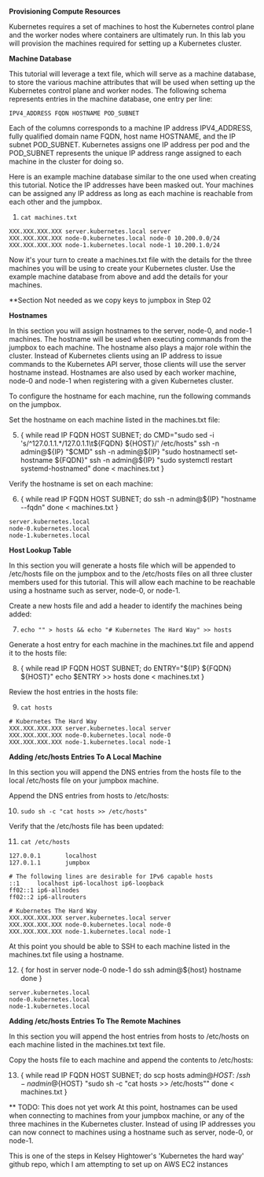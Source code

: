 **Provisioning Compute Resources**

Kubernetes requires a set of machines to host the Kubernetes control plane and the worker nodes where containers are ultimately run. In this lab you will provision the machines required for setting up a Kubernetes cluster.

**Machine Database**

This tutorial will leverage a text file, which will serve as a machine database, to store the various machine attributes that will be used when setting up the Kubernetes control plane and worker nodes. The following schema represents entries in the machine database, one entry per line:

`IPV4_ADDRESS FQDN HOSTNAME POD_SUBNET`

Each of the columns corresponds to a machine IP address IPV4_ADDRESS, fully qualified domain name FQDN, host name HOSTNAME, and the IP subnet POD_SUBNET. Kubernetes assigns one IP address per pod and the POD_SUBNET represents the unique IP address range assigned to each machine in the cluster for doing so.

Here is an example machine database similar to the one used when creating this tutorial. Notice the IP addresses have been masked out. Your machines can be assigned any IP address as long as each machine is reachable from each other and the jumpbox.

1. `cat machines.txt`

```
XXX.XXX.XXX.XXX server.kubernetes.local server
XXX.XXX.XXX.XXX node-0.kubernetes.local node-0 10.200.0.0/24
XXX.XXX.XXX.XXX node-1.kubernetes.local node-1 10.200.1.0/24
```

Now it's your turn to create a machines.txt file with the details for the three machines you will be using to create your Kubernetes cluster. Use the example machine database from above and add the details for your machines.

**Section Not needed as we copy keys to jumpbox in Step 02

<!-- **Configuring SSH Access**

SSH will be used to configure the machines in the cluster. We'll use the admin user for all SSH operations, which is the default user on AWS EC2 instances.

**SSH Access Setup**

SSH will be used to configure the machines in the cluster. We'll use the admin user for all SSH operations, which is the default user on AWS EC2 instances.

**Generate and Distribute SSH Keys**

In this section you will generate and distribute an SSH keypair to the server, node-0, and node-1, machines, which will be used to run commands on those machines throughout this tutorial. Run the following commands from the jumpbox machine.

Generate a new SSH key:

2. `ssh-keygen`

```
Generating public/private rsa key pair.
Enter file in which to save the key (/home/admin/.ssh/id_rsa):
Enter passphrase (empty for no passphrase):
Enter same passphrase again:
Your identification has been saved in /home/admin/.ssh/id_rsa
Your public key has been saved in /home/admin/.ssh/id_rsa.pub
```

Copy the SSH public key to each machine:

3. Copy SSH keys to admin user first, then set up root access:

   # Copy key to admin user

   {
   while read IP FQDN HOST SUBNET; do
   ssh-copy-id admin@${IP}
   done < machines.txt
   }

   # Copy admin's key to root and enable root SSH

   {
   while read IP FQDN HOST SUBNET; do
   ssh admin@${IP} "sudo cp -r /home/admin/.ssh /root/ && sudo chown -R root:root /root/.ssh && sudo chmod 700 /root/.ssh && sudo chmod 600 /root/.ssh/authorized_keys"
   done < machines.txt
   }

Once each key is added, verify SSH public key access is working:

4.  {
    while read IP FQDN HOST SUBNET; do
    ssh -n admin@${IP} hostname
    done < machines.txt
    } -->

**Hostnames**

In this section you will assign hostnames to the server, node-0, and node-1 machines. The hostname will be used when executing commands from the jumpbox to each machine. The hostname also plays a major role within the cluster. Instead of Kubernetes clients using an IP address to issue commands to the Kubernetes API server, those clients will use the server hostname instead. Hostnames are also used by each worker machine, node-0 and node-1 when registering with a given Kubernetes cluster.

To configure the hostname for each machine, run the following commands on the jumpbox.

Set the hostname on each machine listed in the machines.txt file:

5.  {
    while read IP FQDN HOST SUBNET; do
    CMD="sudo sed -i 's/^127.0.1.1.\*/127.0.1.1\t${FQDN} ${HOST}/' /etc/hosts"
    ssh -n admin@${IP} "$CMD"
    ssh -n admin@${IP} "sudo hostnamectl set-hostname ${FQDN}"
    ssh -n admin@${IP} "sudo systemctl restart systemd-hostnamed"
    done < machines.txt
    }

Verify the hostname is set on each machine:

6.  {
    while read IP FQDN HOST SUBNET; do
    ssh -n admin@${IP} "hostname --fqdn"
    done < machines.txt
    }

```
server.kubernetes.local
node-0.kubernetes.local
node-1.kubernetes.local
```

**Host Lookup Table**

In this section you will generate a hosts file which will be appended to /etc/hosts file on the jumpbox and to the /etc/hosts files on all three cluster members used for this tutorial. This will allow each machine to be reachable using a hostname such as server, node-0, or node-1.

Create a new hosts file and add a header to identify the machines being added:

7. `echo "" > hosts && echo "# Kubernetes The Hard Way" >> hosts`
   

Generate a host entry for each machine in the machines.txt file and append it to the hosts file:

8. {
   while read IP FQDN HOST SUBNET; do
   ENTRY="${IP} ${FQDN} ${HOST}"
   echo $ENTRY >> hosts
   done < machines.txt
   }

Review the host entries in the hosts file:

9. `cat hosts`

```
# Kubernetes The Hard Way
XXX.XXX.XXX.XXX server.kubernetes.local server
XXX.XXX.XXX.XXX node-0.kubernetes.local node-0
XXX.XXX.XXX.XXX node-1.kubernetes.local node-1
```

**Adding /etc/hosts Entries To A Local Machine**

In this section you will append the DNS entries from the hosts file to the local /etc/hosts file on your jumpbox machine.

Append the DNS entries from hosts to /etc/hosts:

10. `sudo sh -c "cat hosts >> /etc/hosts"`

Verify that the /etc/hosts file has been updated:

11. `cat /etc/hosts`

```
127.0.0.1       localhost
127.0.1.1       jumpbox

# The following lines are desirable for IPv6 capable hosts
::1     localhost ip6-localhost ip6-loopback
ff02::1 ip6-allnodes
ff02::2 ip6-allrouters

# Kubernetes The Hard Way
XXX.XXX.XXX.XXX server.kubernetes.local server
XXX.XXX.XXX.XXX node-0.kubernetes.local node-0
XXX.XXX.XXX.XXX node-1.kubernetes.local node-1
```

At this point you should be able to SSH to each machine listed in the machines.txt file using a hostname.

12. {
    for host in server node-0 node-1
    do ssh admin@${host} hostname
    done
    }

```
server.kubernetes.local
node-0.kubernetes.local
node-1.kubernetes.local
```

**Adding /etc/hosts Entries To The Remote Machines**

In this section you will append the host entries from hosts to /etc/hosts on each machine listed in the machines.txt text file.

Copy the hosts file to each machine and append the contents to /etc/hosts:

13. {
    while read IP FQDN HOST SUBNET; do
    scp hosts admin@${HOST}:~/
    ssh -n admin@${HOST} "sudo sh -c \"cat hosts >> /etc/hosts\""
    done < machines.txt
    }

** TODO: This does not yet work
At this point, hostnames can be used when connecting to machines from your jumpbox machine, or any of the three machines in the Kubernetes cluster. Instead of using IP addresses you can now connect to machines using a hostname such as server, node-0, or node-1.

This is one of the steps in Kelsey Hightower's 'Kubernetes the hard way' github repo, which I am attempting to set up on AWS EC2 instances
